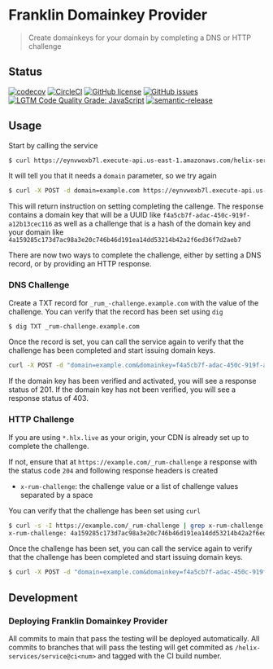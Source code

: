 # Franklin Domainkey Provider

> Create domainkeys for your domain by completing a DNS or HTTP challenge

## Status
[![codecov](https://img.shields.io/codecov/c/github/adobe/franklin-domainkey-provider.svg)](https://codecov.io/gh/adobe/franklin-domainkey-provider)
[![CircleCI](https://img.shields.io/circleci/project/github/adobe/franklin-domainkey-provider.svg)](https://circleci.com/gh/adobe/franklin-domainkey-provider)
[![GitHub license](https://img.shields.io/github/license/adobe/franklin-domainkey-provider.svg)](https://github.com/adobe/franklin-domainkey-provider/blob/main/LICENSE.txt)
[![GitHub issues](https://img.shields.io/github/issues/adobe/franklin-domainkey-provider.svg)](https://github.com/adobe/franklin-domainkey-provider/issues)
[![LGTM Code Quality Grade: JavaScript](https://img.shields.io/lgtm/grade/javascript/g/adobe/franklin-domainkey-provider.svg?logo=lgtm&logoWidth=18)](https://lgtm.com/projects/g/adobe/franklin-domainkey-provider)
[![semantic-release](https://img.shields.io/badge/%20%20%F0%9F%93%A6%F0%9F%9A%80-semantic--release-e10079.svg)](https://github.com/semantic-release/semantic-release)

## Usage

Start by calling the service

```bash
$ curl https://eynvwoxb7l.execute-api.us-east-1.amazonaws.com/helix-services/domainkey-provider/v1/
```

It will tell you that it needs a `domain` parameter, so we try again

```bash
$ curl -X POST -d domain=example.com https://eynvwoxb7l.execute-api.us-east-1.amazonaws.com/helix-services/domainkey-provider/v1/
```

This will return instruction on setting completing the callenge. The response
contains a domain key that will be a UUID like `f4a5cb7f-adac-450c-919f-a12b13cec116`
as well as a challenge that is a hash of the domain key and your domain like
`4a159285c173d7ac98a3e20c746b46d191ea14dd53214b42a2f6ed36f7d2aeb7`

There are now two ways to complete the challenge, either by setting a DNS record, or by providing an HTTP response.

### DNS Challenge

Create a TXT record for `_rum_-challenge.example.com` with the value of the challenge. 
You can verify that the record has been set using `dig`

```bash
$ dig TXT _rum-challenge.example.com
```

Once the record is set, you can call the service again to verify that the challenge
has been completed and start issuing domain keys.

```bash
curl -X POST -d "domain=example.com&domainkey=f4a5cb7f-adac-450c-919f-a12b13cec116" https://eynvwoxb7l.execute-api.us-east-1.amazonaws.com/helix-services/domainkey-provider/v1/
```

If the domain key has been verified and activated, you will see a response status of
201. If the domain key has not been verified, you will see a response status of 403.

### HTTP Challenge

If you are using `*.hlx.live` as your origin, your CDN is already set up to complete the challenge.

If not, ensure that at `https://example.com/_rum-challenge` a response with the status code `204` and following response headers is created
- `x-rum-challenge`: the challenge value or a list of challenge values separated by a space

You can verify that the challenge has been set using `curl`

```bash
$ curl -s -I https://example.com/_rum-challenge | grep x-rum-challenge
x-rum-challenge: 4a159285c173d7ac98a3e20c746b46d191ea14dd53214b42a2f6ed36f7d2aeb7
```

Once the challenge has been set, you can call the service again to verify that the challenge has been completed and start issuing domain keys.

```bash
$ curl -X POST -d "domain=example.com&domainkey=f4a5cb7f-adac-450c-919f-a12b13cec116" https://eynvwoxb7l.execute-api.us-east-1.amazonaws.com/helix-services/domainkey-provider/v1/
```

## Development

### Deploying Franklin Domainkey Provider

All commits to main that pass the testing will be deployed automatically. All commits to branches that will pass the testing will get commited as `/helix-services/service@ci<num>` and tagged with the CI build number.
